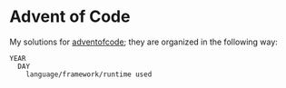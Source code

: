 # Advent of Code

My solutions for [adventofcode](https://adventofcode.com); they are organized in the following way:
```
YEAR
  DAY
    language/framework/runtime used
```
